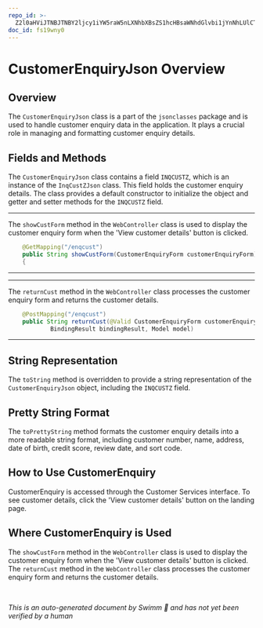 ```yaml
---
repo_id: >-
  Z2l0aHViJTNBJTNBY2ljcy1iYW5raW5nLXNhbXBsZS1hcHBsaWNhdGlvbi1jYnNhLUlCTS1EZW1vJTNBJTNBU3dpbW0tRGVtbw==
doc_id: fs19wny0
---
```

# CustomerEnquiryJson Overview

## Overview

The <SwmToken path="src/Z-OS-Connect-Customer-Services-Interface/src/main/java/com/ibm/cics/cip/bank/springboot/customerservices/controllers/WebController.java" pos="40:20:20" line-data="import com.ibm.cics.cip.bank.springboot.customerservices.jsonclasses.customerenquiry.CustomerEnquiryJson;">`CustomerEnquiryJson`</SwmToken> class is a part of the <SwmToken path="src/Z-OS-Connect-Customer-Services-Interface/src/main/java/com/ibm/cics/cip/bank/springboot/customerservices/controllers/WebController.java" pos="32:16:16" line-data="import com.ibm.cics.cip.bank.springboot.customerservices.jsonclasses.accountenquiry.AccountEnquiryForm;">`jsonclasses`</SwmToken> package and is used to handle customer enquiry data in the application. It plays a crucial role in managing and formatting customer enquiry details.

## Fields and Methods

The <SwmToken path="src/Z-OS-Connect-Customer-Services-Interface/src/main/java/com/ibm/cics/cip/bank/springboot/customerservices/controllers/WebController.java" pos="40:20:20" line-data="import com.ibm.cics.cip.bank.springboot.customerservices.jsonclasses.customerenquiry.CustomerEnquiryJson;">`CustomerEnquiryJson`</SwmToken> class contains a field `INQCUSTZ`, which is an instance of the `InqCustZJson` class. This field holds the customer enquiry details. The class provides a default constructor to initialize the object and getter and setter methods for the `INQCUSTZ` field.

<SwmSnippet path="/src/Z-OS-Connect-Customer-Services-Interface/src/main/java/com/ibm/cics/cip/bank/springboot/customerservices/controllers/WebController.java" line="234">

---

The <SwmToken path="src/Z-OS-Connect-Customer-Services-Interface/src/main/java/com/ibm/cics/cip/bank/springboot/customerservices/controllers/WebController.java" pos="235:5:5" line-data="	public String showCustForm(CustomerEnquiryForm customerEnquiryForm)">`showCustForm`</SwmToken> method in the <SwmToken path="src/Z-OS-Connect-Customer-Services-Interface/src/main/java/com/ibm/cics/cip/bank/springboot/customerservices/controllers/WebController.java" pos="54:4:4" line-data="public class WebController implements WebMvcConfigurer">`WebController`</SwmToken> class is used to display the customer enquiry form when the 'View customer details' button is clicked.

```java
	@GetMapping("/enqcust")
	public String showCustForm(CustomerEnquiryForm customerEnquiryForm)
	{
```

---

</SwmSnippet>

<SwmSnippet path="/src/Z-OS-Connect-Customer-Services-Interface/src/main/java/com/ibm/cics/cip/bank/springboot/customerservices/controllers/WebController.java" line="241">

---

The <SwmToken path="src/Z-OS-Connect-Customer-Services-Interface/src/main/java/com/ibm/cics/cip/bank/springboot/customerservices/controllers/WebController.java" pos="242:5:5" line-data="	public String returnCust(@Valid CustomerEnquiryForm customerEnquiryForm,">`returnCust`</SwmToken> method in the <SwmToken path="src/Z-OS-Connect-Customer-Services-Interface/src/main/java/com/ibm/cics/cip/bank/springboot/customerservices/controllers/WebController.java" pos="54:4:4" line-data="public class WebController implements WebMvcConfigurer">`WebController`</SwmToken> class processes the customer enquiry form and returns the customer details.

```java
	@PostMapping("/enqcust")
	public String returnCust(@Valid CustomerEnquiryForm customerEnquiryForm,
			BindingResult bindingResult, Model model)
```

---

</SwmSnippet>

## String Representation

The <SwmToken path="src/Z-OS-Connect-Customer-Services-Interface/src/main/java/com/ibm/cics/cip/bank/springboot/customerservices/controllers/WebController.java" pos="192:7:7" line-data="				log.info(e.toString());">`toString`</SwmToken> method is overridden to provide a string representation of the <SwmToken path="src/Z-OS-Connect-Customer-Services-Interface/src/main/java/com/ibm/cics/cip/bank/springboot/customerservices/controllers/WebController.java" pos="40:20:20" line-data="import com.ibm.cics.cip.bank.springboot.customerservices.jsonclasses.customerenquiry.CustomerEnquiryJson;">`CustomerEnquiryJson`</SwmToken> object, including the `INQCUSTZ` field.

## Pretty String Format

The <SwmToken path="src/Z-OS-Connect-Customer-Services-Interface/src/main/java/com/ibm/cics/cip/bank/springboot/customerservices/controllers/WebController.java" pos="187:10:10" line-data="				model.addAttribute(SMALL_TEXT, responseObj.toPrettyString());">`toPrettyString`</SwmToken> method formats the customer enquiry details into a more readable string format, including customer number, name, address, date of birth, credit score, review date, and sort code.

## How to Use CustomerEnquiry

CustomerEnquiry is accessed through the Customer Services interface. To see customer details, click the 'View customer details' button on the landing page.

## Where CustomerEnquiry is Used

The <SwmToken path="src/Z-OS-Connect-Customer-Services-Interface/src/main/java/com/ibm/cics/cip/bank/springboot/customerservices/controllers/WebController.java" pos="235:5:5" line-data="	public String showCustForm(CustomerEnquiryForm customerEnquiryForm)">`showCustForm`</SwmToken> method in the <SwmToken path="src/Z-OS-Connect-Customer-Services-Interface/src/main/java/com/ibm/cics/cip/bank/springboot/customerservices/controllers/WebController.java" pos="54:4:4" line-data="public class WebController implements WebMvcConfigurer">`WebController`</SwmToken> class is used to display the customer enquiry form when the 'View customer details' button is clicked. The <SwmToken path="src/Z-OS-Connect-Customer-Services-Interface/src/main/java/com/ibm/cics/cip/bank/springboot/customerservices/controllers/WebController.java" pos="242:5:5" line-data="	public String returnCust(@Valid CustomerEnquiryForm customerEnquiryForm,">`returnCust`</SwmToken> method in the <SwmToken path="src/Z-OS-Connect-Customer-Services-Interface/src/main/java/com/ibm/cics/cip/bank/springboot/customerservices/controllers/WebController.java" pos="54:4:4" line-data="public class WebController implements WebMvcConfigurer">`WebController`</SwmToken> class processes the customer enquiry form and returns the customer details.

&nbsp;

*This is an auto-generated document by Swimm 🌊 and has not yet been verified by a human*

<SwmMeta version="3.0.0" repo-id="Z2l0aHViJTNBJTNBY2ljcy1iYW5raW5nLXNhbXBsZS1hcHBsaWNhdGlvbi1jYnNhLUlCTS1EZW1vJTNBJTNBU3dpbW0tRGVtbw==" repo-name="cics-banking-sample-application-cbsa-IBM-Demo"></SwmMeta>
